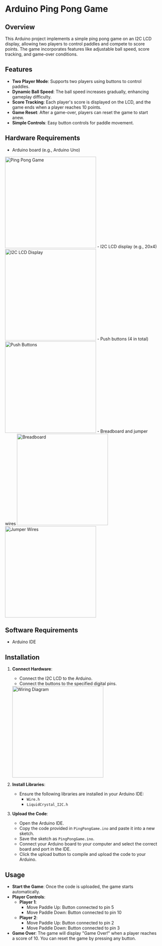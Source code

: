 # Arduino Ping Pong Game

## Overview
This Arduino project implements a simple ping pong game on an I2C LCD display, allowing two players to control paddles and compete to score points. The game incorporates features like adjustable ball speed, score tracking, and game-over conditions.

## Features
- **Two Player Mode**: Supports two players using buttons to control paddles.
- **Dynamic Ball Speed**: The ball speed increases gradually, enhancing gameplay difficulty.
- **Score Tracking**: Each player's score is displayed on the LCD, and the game ends when a player reaches 10 points.
- **Game Reset**: After a game-over, players can reset the game to start anew.
- **Simple Controls**: Easy button controls for paddle movement.

## Hardware Requirements
- Arduino board (e.g., Arduino Uno)<br>
<img src="https://github.com/user-attachments/assets/19d775dd-591b-4213-9fb4-46e64a035710" alt="Ping Pong Game" width="300" />
- I2C LCD display (e.g., 20x4)
<img src="https://github.com/user-attachments/assets/27685555-1894-4e65-8259-49b063b496fc" alt="I2C LCD Display" width="300" />
- Push buttons (4 in total)
<img src="https://github.com/user-attachments/assets/e1b2cb7a-1751-4d75-a84e-6144d75072ad" alt="Push Buttons" width="300" />
- Breadboard and jumper wires
<img src="https://github.com/user-attachments/assets/433e2928-560a-4429-a543-a697e1f78ff1" alt="Breadboard" width="300" />
<img src="https://github.com/user-attachments/assets/f3d9fb72-f04d-4151-8575-249e614ef931" alt="Jumper Wires" width="300" />

## Software Requirements
- Arduino IDE

## Installation
1. **Connect Hardware**: 
   - Connect the I2C LCD to the Arduino.
   - Connect the buttons to the specified digital pins.
   <img src="https://github.com/user-attachments/assets/07b4d66e-c21e-4b06-8c01-6a3b1398ee9b" alt="Wiring Diagram" width="300" />

2. **Install Libraries**:
   - Ensure the following libraries are installed in your Arduino IDE:
     - `Wire.h`
     - `LiquidCrystal_I2C.h`

3. **Upload the Code**:
   - Open the Arduino IDE.
   - Copy the code provided in `PingPongGame.ino` and paste it into a new sketch.
   - Save the sketch as `PingPongGame.ino`.
   - Connect your Arduino board to your computer and select the correct board and port in the IDE.
   - Click the upload button to compile and upload the code to your Arduino.

## Usage
- **Start the Game**: Once the code is uploaded, the game starts automatically.
- **Player Controls**:
  - **Player 1**:
    - Move Paddle Up: Button connected to pin 5
    - Move Paddle Down: Button connected to pin 10
  - **Player 2**:
    - Move Paddle Up: Button connected to pin 2
    - Move Paddle Down: Button connected to pin 3
- **Game Over**: The game will display "Game Over!" when a player reaches a score of 10. You can reset the game by pressing any button.
